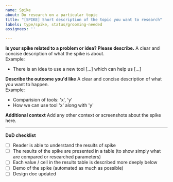 ```yaml
---
name: Spike
about: Do research on a particular topic
title: "[SPIKE] Short description of the topic you want to research"
labels: type/spike, status/grooming-needed
assignees: ''

---
```


**Is your spike related to a problem or idea? Please describe.**
A clear and concise description of what the spike is about.  
Example:  
- There is an idea to use a new tool [...] which can help us [...]

**Describe the outcome you'd like**
A clear and concise description of what you want to happen.  
Example:  
- Comparision of tools: 'x', 'y'
- How we can use tool 'x' along with 'y'

**Additional context**
Add any other context or screenshots about the spike here.

---

**DoD checklist**

* [ ] Reader is able to understand the results of spike
* [ ] The results of the spike are presented in a table (to show simply what are compared or researched parameters)
* [ ] Each value / cell in the results table is described more deeply below
* [ ] Demo of the spike (automated as much as possible)
* [ ] Design doc updated
